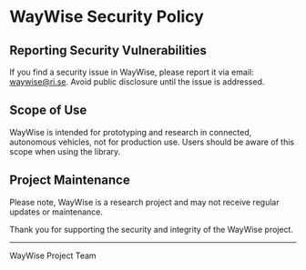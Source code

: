 # WayWise Security Policy

## Reporting Security Vulnerabilities

If you find a security issue in WayWise, please report it via email: waywise@ri.se. Avoid public disclosure until the issue is addressed.

## Scope of Use

WayWise is intended for prototyping and research in connected, autonomous vehicles, not for production use. Users should be aware of this scope when using the library.

## Project Maintenance

Please note, WayWise is a research project and may not receive regular updates or maintenance.

Thank you for supporting the security and integrity of the WayWise project.

---

WayWise Project Team
